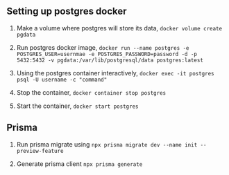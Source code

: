 ## Setting up postgres docker

1. Make a volume where postgres will store its data, `docker volume create pgdata`

2. Run postgres docker image, `docker run --name postgres -e POSTGRES_USER=usernmae -e POSTGRES_PASSWORD=password -d -p 5432:5432 -v pgdata:/var/lib/postgresql/data postgres:latest`

3. Using the postgres container interactively, `docker exec -it postgres psql -U username -c "command"`

4. Stop the container, `docker container stop postgres`

5. Start the container, `docker start postgres`

## Prisma

1. Run prisma migrate using `npx prisma migrate dev --name init --preview-feature`

2. Generate prisma client `npx prisma generate`
